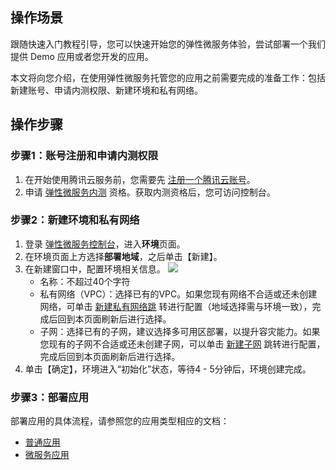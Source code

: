 ## 操作场景

跟随快速入门教程引导，您可以快速开始您的弹性微服务体验，尝试部署一个我们提供 Demo 应用或者您开发的应用。

本文将向您介绍，在使用弹性微服务托管您的应用之前需要完成的准备工作：包括新建账号、申请内测权限、新建环境和私有网络。


## 操作步骤

### 步骤1：账号注册和申请内测权限

1. 在开始使用腾讯云服务前，您需要先 [注册一个腾讯云账号](https://cloud.tencent.com/document/product/378/17985)。
2. 申请 [弹性微服务内测](https://console.cloud.tencent.com/tem) 资格。获取内测资格后，您可访问控制台。



### 步骤2：新建环境和私有网络

1. 登录 [弹性微服务控制台](https://console.cloud.tencent.com/tem)，进入**环境**页面。
2. 在环境页面上方选择**部署地域**，之后单击【新建】。
3. 在新建窗口中，配置环境相关信息。
![](https://main.qcloudimg.com/raw/9a24da2bb89b3f82b5bd1cb32b7de8fb.png)
	- 名称：不超过40个字符
	- 私有网络（VPC）：选择已有的VPC。如果您现有网络不合适或还未创建网络，可单击 [新建私有网络跳](https://console.cloud.tencent.com/vpc/vpc?rid=4) 转进行配置（地域选择需与环境一致），完成后回到本页面刷新后进行选择。
	- 子网：选择已有的子网，建议选择多可用区部署，以提升容灾能力。如果您现有的子网不合适或还未创建子网，可以单击 [新建子网](https://console.cloud.tencent.com/vpc/subnet?rid=4&unVpcId=) 跳转进行配置，完成后回到本页面刷新后进行选择。                 
4. 单击【确定】，环境进入“初始化”状态，等待4 - 5分钟后，环境创建完成。



### 步骤3：部署应用

部署应用的具体流程，请参照您的应用类型相应的文档：

- [普通应用](https://cloud.tencent.com/document/product/1371/57691)
- [微服务应用](https://cloud.tencent.com/document/product/1371/57689)
